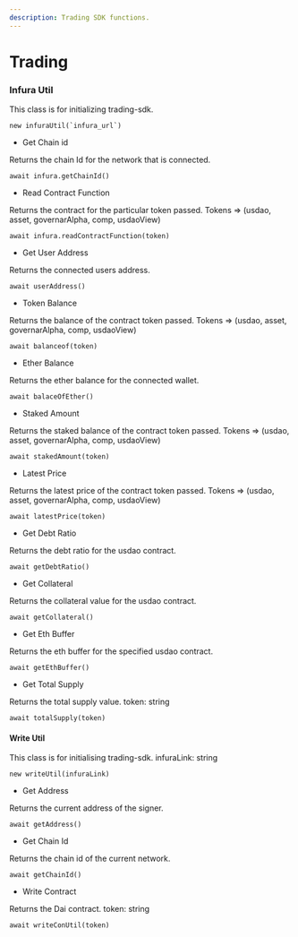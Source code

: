 ```yaml
---
description: Trading SDK functions.
---
```


# Trading

### Infura Util

This class is for initializing trading-sdk.

```text
new infuraUtil(`infura_url`)
```

* Get Chain id

Returns the chain Id for the network that is connected.

```text
await infura.getChainId()
```

* Read Contract Function

Returns the contract for the particular token passed. Tokens =&gt; \(usdao, asset, governarAlpha, comp, usdaoView\)

```text
await infura.readContractFunction(token)
```

* Get User Address

Returns the connected users address.

```text
await userAddress()
```

* Token Balance

Returns the balance of the contract token passed. Tokens =&gt; \(usdao, asset, governarAlpha, comp, usdaoView\)

```text
await balanceof(token)
```

* Ether Balance

Returns the ether balance for the connected wallet.

```text
await balaceOfEther()
```

* Staked Amount

Returns the staked balance of the contract token passed. Tokens =&gt; \(usdao, asset, governarAlpha, comp, usdaoView\)

```text
await stakedAmount(token)
```

* Latest Price

Returns the latest price of the contract token passed. Tokens =&gt; \(usdao, asset, governarAlpha, comp, usdaoView\)

```text
await latestPrice(token)
```

* Get Debt Ratio

Returns the debt ratio for the usdao contract.

```text
await getDebtRatio()
```

* Get Collateral

Returns the collateral value for the usdao contract.

```text
await getCollateral()
```

* Get Eth Buffer

Returns the eth buffer for the specified usdao contract.

```text
await getEthBuffer()
```

* Get Total Supply

Returns the total supply value. token: string

```text
await totalSupply(token)
```

#### Write Util



This class is for initialising trading-sdk. infuraLink: string

```text
new writeUtil(infuraLink)
```

* Get Address

Returns the current address of the signer.

```text
await getAddress()
```

* Get Chain Id

Returns the chain id of the current network.

```text
await getChainId()
```

* Write Contract

Returns the Dai contract. token: string

```text
await writeConUtil(token)
```

